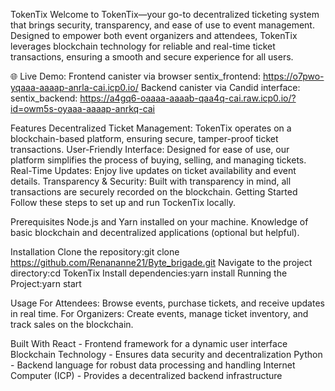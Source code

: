 TokenTix
Welcome to TokenTix—your go-to decentralized ticketing system that brings security, transparency, and ease of use to event management. Designed to empower both event organizers and attendees, TokenTix leverages blockchain technology for reliable and real-time ticket transactions, ensuring a smooth and secure experience for all users.

🌐 Live Demo:
  Frontend canister via browser
    sentix_frontend: https://o7pwo-yqaaa-aaaap-anrla-cai.icp0.io/
  Backend canister via Candid interface:
    sentix_backend: https://a4gq6-oaaaa-aaaab-qaa4q-cai.raw.icp0.io/?id=owm5s-oyaaa-aaaap-anrkq-cai 

Features
Decentralized Ticket Management: TokenTix operates on a blockchain-based platform, ensuring secure, tamper-proof ticket transactions.
User-Friendly Interface: Designed for ease of use, our platform simplifies the process of buying, selling, and managing tickets.
Real-Time Updates: Enjoy live updates on ticket availability and event details.
Transparency & Security: Built with transparency in mind, all transactions are securely recorded on the blockchain.
Getting Started
Follow these steps to set up and run TockenTix locally.

Prerequisites
Node.js and Yarn installed on your machine.
Knowledge of basic blockchain and decentralized applications (optional but helpful).

Installation
Clone the repository:git clone https://github.com/Renananne21/Byte_brigade.git
Navigate to the project directory:cd TokenTix
Install dependencies:yarn install
Running the Project:yarn start


Usage
For Attendees: Browse events, purchase tickets, and receive updates in real time.
For Organizers: Create events, manage ticket inventory, and track sales on the blockchain.


Built With
React - Frontend framework for a dynamic user interface
Blockchain Technology - Ensures data security and decentralization
Python - Backend language for robust data processing and handling
Internet Computer (ICP) - Provides a decentralized backend infrastructure
